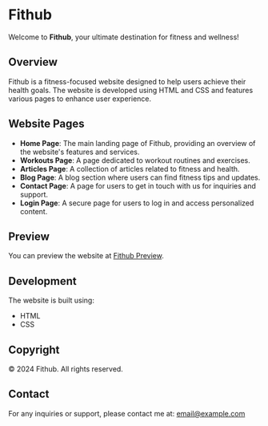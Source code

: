 # Fithub

Welcome to **Fithub**, your ultimate destination for fitness and wellness! 

## Overview

Fithub is a fitness-focused website designed to help users achieve their health goals. The website is developed using HTML and CSS and features various pages to enhance user experience.

## Website Pages

- **Home Page**: The main landing page of Fithub, providing an overview of the website's features and services.
- **Workouts Page**: A page dedicated to workout routines and exercises.
- **Articles Page**: A collection of articles related to fitness and health.
- **Blog Page**: A blog section where users can find fitness tips and updates.
- **Contact Page**: A page for users to get in touch with us for inquiries and support.
- **Login Page**: A secure page for users to log in and access personalized content.

## Preview

You can preview the website at [Fithub Preview](https://anubhob435.github.io/Aix/workout.html).

## Development

The website is built using:
- HTML
- CSS

## Copyright

© 2024 Fithub. All rights reserved.

## Contact

For any inquiries or support, please contact me at: [email@example.com](mailto:email@example.com)
